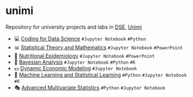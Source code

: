 # unimi
Repository for university projects and labs in [DSE](https://www.unimi.it/en/education/data-science-economics-dse), [Unimi](https://www.unimi.it/it)

- :computer: [Coding for Data Science](./ds_coding) `#Jupyter Notebook` `#Python`
- :bar_chart: [Statistical Theory and Mathematics](./statistical_theory) `#Jupyter Notebook` `#PowerPoint`
- :broccoli: [Nutritional Epidemiology](./nutritional_epidemiology) `#Jupyter Notebook` `#PowerPoint`
- :brain: [Bayesian Analysis](./bayesian_analysis) `#Jupyter Notebook` `#Python` `#R`
- :dollar: [Dynamic Economic Modeling](./macroeconomics) `#Jupyter Notebook`
- :robot: [Machine Learning and Statistical Learning](./ml_stat) `#Python` `#Jupyter Notebook` `#R`
- :performing_arts: [Advanced Multivariate Statistics](./advanced_multivariate_statistics) `#Python` `#Jupyter Notebook`
